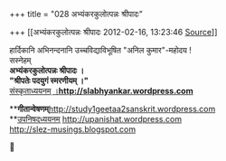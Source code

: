 +++
title = "028 अभ्यंकरकुलोत्पन्नः श्रीपादः"

+++
[[अभ्यंकरकुलोत्पन्नः श्रीपादः	2012-02-16, 13:23:46 [Source](https://groups.google.com/g/samskrita/c/8ZPI0eF0CI4)]]



हार्दिकानि अभिनन्दनानि उच्चविद्याविभूषित "अनिल कुमार"-महोदय !  
सस्नेहम्  
**अभ्यंकरकुलोत्पन्नः श्रीपादः ।  
"श्रीपतेः पदयुगं स्मरणीयम् ।"**  
[संस्कृताध्ययनम् ।](http://slabhyankar.wordpress.com/)**<http://slabhyankar.wordpress.com>**

****गीतान्वेषणम्**<http://study1geetaa2sanskrit.wordpress.com>  
**[उपनिषदध्ययनम्](http://upanishat.wordpress.com/ "Study of UpaniShat-s") <http://upanishat.wordpress.com>  
<http://slez-musings.blogspot.com>  



